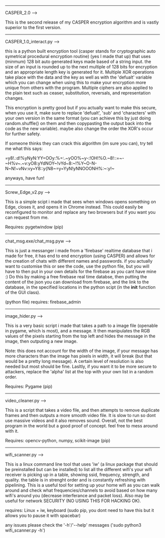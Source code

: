 _____
CASPER_2.0 -->

This is the second release of my CASPER encryption algorithm and is vastly superior to the first version.

_____
CASPER_1.0_interact.py -->

this is a python built encryption tool (casper stands for cryptographic auto symetrical procedural encryption routine) (yes I made that up) that uses (minmum) 128 bit auto generated keys made based of a string input. the size of an input is rounded up to the next multiple of 128 bits for encryption and an appropriate length key is generated for it. Multiple XOR operations take place with the data and the key as well as with the 'defualt' variable which you can change when using this to make your encryption more unique from others with the program. Multiple ciphers are also applied to the plain text such as ceaser, substitution, reversals, and representation changes.

This encryption is pretty good but if you actually want to make this secure, when you use it, make sure to replace 'defualt', 'sub' and 'characters' with your own version in the same format (you can achieve this by just doing random.shuffle() on them and then copypasting the output back into the code as the new variable). maybe also change the order the XOR's occur for further safety.

If someone thinks they can crack this algorithm (im sure you can), try tell me what this says:

=y8!.:d!%yNyN:YY=OOy:%=:.~yOO%~y-:!OH!%O.~8!::=~-~H%v~.~v:yO8:yYdNOY~!vYd~8:~!%Y~O-N-N~N!~vNv:vy=Y8::y{N8~=y=YyN!yNNOOONH%:~:y!~

anyways, have fun!

_____
Screw_Edge_v2.py -->

This is a simple scipt i made that sees when windows opens something on Edge, closes it, and opens it in Chrome instead.
This could easily be reconfigured to monitor and replace any two browsers but if you want you can request from me.

Requires: pygetwindow (pip)

_____
chat_msg.exe/chat_msg.pyw -->

This is just a messanger i made from a 'firebase' realtime database that i made for free, it has end to end encryption (using CASPER) and allows for the creation of chats with different names and passwords. if you actually want to customise this or see the code, use the python file, but you will have to then put in your own details for the firebase as you cant have mine :)
Do this by making a free firebase real time databse, then putting the content of the json you can download from firebase, and the link to the database, in the specified locations in the python scipt (in the __init__ function  of the GUI class).

(python file) requires: firebase_admin

_____
image_hider.py -->

This is a very basic script i made that takes a path to a image file (openable in pygame, which is most), and a message. It then manipulates the RGB values of the pixels starting from the top left and hides the message in the image, then outputing a new image.

Note: this does not account for the width of the image, if your message has more characters than the image has pixels in width, it will break (but that would be a pretty long message). A certain level of resolution is also needed but most should be fine. Lasltly, if you want it to be more secure to attackers, replace the 'alpha' list at the top with your own list in a random order.

Requires: Pygame (pip)

____
video_cleaner.py -->

This is a script that takes a video file, and then attempts to remove duplicate frames and then outputs a more smooth video file. It is slow to run so dont use massive videos and it also removes sound. Overall, not the best program in the world but a good proof of concept. feel free to mess around with it.

Requires: opencv-python, numpy, scikit-image (pip)

_____
wifi_scanner.py -->

This is a linux command line tool that uses 'iw' (a linux package that should be preinstalled but can be installed) to list all the different wifi's your wifi receiver is picking up in a table, showing ssid, frequency, strength, and quality. the table is in strenght order and is constantly refreshing with pipelining. This is a useful tool for setting up your home wifi as you can walk around and check what frequencies/channels to avoid based on how many wifi's around you (decrease interferance and packet loss). Also may be useful for network SECURITY (NO USING THIS FOR HACKING OK).

requires: Linux + iw, keyboard (sudo pip, you dont need to have this but it allows you to pause it with spacebar)

any issues please check the '-h'/'--help' messages ('sudo python3 wifi_scanner.py -h')
